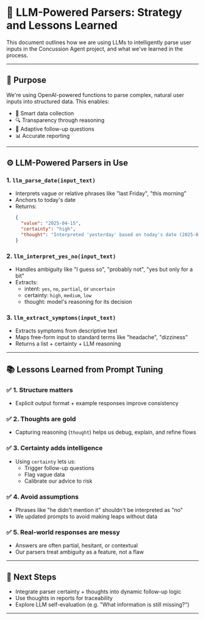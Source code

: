 
# 🧠 LLM-Powered Parsers: Strategy and Lessons Learned

This document outlines how we are using LLMs to intelligently parse user inputs in the Concussion Agent project, and what we've learned in the process.

---

## 🎯 Purpose

We're using OpenAI-powered functions to parse complex, natural user inputs into structured data. This enables:

- 🧾 Smart data collection
- 🔍 Transparency through reasoning
- 🤖 Adaptive follow-up questions
- 📊 Accurate reporting

---

## ⚙️ LLM-Powered Parsers in Use

### 1. `llm_parse_date(input_text)`
- Interprets vague or relative phrases like "last Friday", "this morning"
- Anchors to today's date
- Returns:
  ```json
  {
    "value": "2025-04-15",
    "certainty": "high",
    "thought": "Interpreted 'yesterday' based on today's date (2025-04-16)"
  }
  ```

### 2. `llm_interpret_yes_no(input_text)`
- Handles ambiguity like "I guess so", "probably not", "yes but only for a bit"
- Extracts:
  - intent: `yes`, `no`, `partial`, or `uncertain`
  - certainty: `high`, `medium`, `low`
  - thought: model's reasoning for its decision

### 3. `llm_extract_symptoms(input_text)`
- Extracts symptoms from descriptive text
- Maps free-form input to standard terms like "headache", "dizziness"
- Returns a list + certainty + LLM reasoning

---

## 📚 Lessons Learned from Prompt Tuning

### ✅ 1. Structure matters
- Explicit output format + example responses improve consistency

### ✅ 2. Thoughts are gold
- Capturing reasoning (`thought`) helps us debug, explain, and refine flows

### ✅ 3. Certainty adds intelligence
- Using `certainty` lets us:
  - Trigger follow-up questions
  - Flag vague data
  - Calibrate our advice to risk

### ✅ 4. Avoid assumptions
- Phrases like "he didn't mention it" shouldn't be interpreted as "no"
- We updated prompts to avoid making leaps without data

### ✅ 5. Real-world responses are messy
- Answers are often partial, hesitant, or contextual
- Our parsers treat ambiguity as a feature, not a flaw

---

## 🧪 Next Steps

- Integrate parser certainty + thoughts into dynamic follow-up logic
- Use thoughts in reports for traceability
- Explore LLM self-evaluation (e.g. "What information is still missing?")

---
